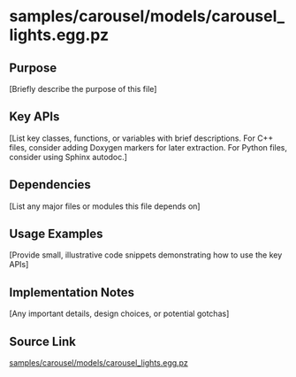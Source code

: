# samples/carousel/models/carousel_lights.egg.pz

## Purpose
[Briefly describe the purpose of this file]

## Key APIs
[List key classes, functions, or variables with brief descriptions.
For C++ files, consider adding Doxygen markers for later extraction.
For Python files, consider using Sphinx autodoc.]

## Dependencies
[List any major files or modules this file depends on]

## Usage Examples
[Provide small, illustrative code snippets demonstrating how to use the key APIs]

## Implementation Notes
[Any important details, design choices, or potential gotchas]

## Source Link
[samples/carousel/models/carousel_lights.egg.pz](link_to_source_repository/samples/carousel/models/carousel_lights.egg.pz)
